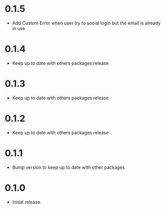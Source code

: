 # 0.1.5

- Add Custom Error when user try to social login but the email is already in use

# 0.1.4

- Keep up to date with others packages release

# 0.1.3

- Keep up to date with others packages release

# 0.1.2

- Keep up to date with others packages release

# 0.1.1

- Bump version to keep up to date with other packages

# 0.1.0

- Initial release.
